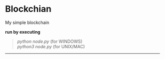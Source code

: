 # Blockchian
My simple blockchain


**run by executing**<br/>
>*python node.py* (for WINDOWS)<br/>
>*python3 node.py* (for UNIX/MAC)
---
